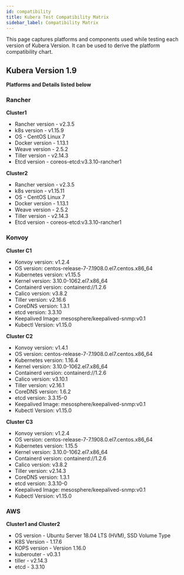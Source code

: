 ```yaml
---
id: compatibility
title: Kubera Test Compatibility Matrix
sidebar_label: Compatibility Matrix
---
```


This page captures platforms and components used while testing each version of Kubera Version. It can be used to derive the platform compatibility chart. 

## Kubera Version 1.9

**Platforms and Details listed below**

###  Rancher

**Cluster1**

- Rancher version - v2.3.5 
- k8s version - v1.15.9
- OS - CentOS Linux 7
- Docker version - 1.13.1
- Weave version - 2.5.2
- Tiller version - v2.14.3
- Etcd version - coreos-etcd:v3.3.10-rancher1

**Cluster2**

- Rancher version - v2.3.5
- k8s version - v1.15.11
- OS - CentOS Linux 7
- Docker version - 1.13.1
- Weave version - 2.5.2
- Tiller version - v2.14.3
- Etcd version - coreos-etcd:v3.3.10-rancher1

###  Konvoy

**Cluster C1**

- Konvoy version: v1.2.4
- OS version: centos-release-7-7.1908.0.el7.centos.x86_64
- Kubernetes version: v1.15.5
- Kernel version: 3.10.0-1062.el7.x86_64   
- Containerd version: containerd://1.2.6
- Calico version: v3.8.2
- Tiller version: v2.16.6
- CoreDNS version: 1.3.1
- etcd version: 3.3.10
- Keepalived Image: mesosphere/keepalived-snmp:v0.1
- Kubectl Version: v1.15.0  

**Cluster C2**

- Konvoy version: v1.4.1
- OS version: centos-release-7-7.1908.0.el7.centos.x86_64
- Kubernetes version: 1.16.4
- Kernel version: 3.10.0-1062.el7.x86_64   
- Containerd version: containerd://1.2.6
- Calico version: v3.10.1
- Tiller version: v2.16.1
- CoreDNS version: 1.6.2
- etcd version: 3.3.15-0
- Keepalived Image: mesosphere/keepalived-snmp:v0.1
- Kubectl Version: v1.15.0

**Cluster C3**

- Konvoy version: v1.2.4
- OS version: centos-release-7-7.1908.0.el7.centos.x86_64
- Kubernetes version: 1.15.5
- Kernel version: 3.10.0-1062.el7.x86_64   
- Containerd version: containerd://1.2.6
- Calico version: v3.8.2
- Tiller version: v2.14.3
- CoreDNS version: 1.3.1
- etcd version: 3.3.10-0
- Keepalived Image: mesosphere/keepalived-snmp:v0.1
- Kubectl Version: v1.15.0


###  AWS

**Cluster1 and Cluster2**

- OS version - Ubuntu Server 18.04 LTS (HVM), SSD Volume Type
- K8S Version - 1.17.6
- KOPS version - Version 1.16.0
- kuberouter - v0.3.1
- tiller - v2.14.3
- etcd - 3.3.10




